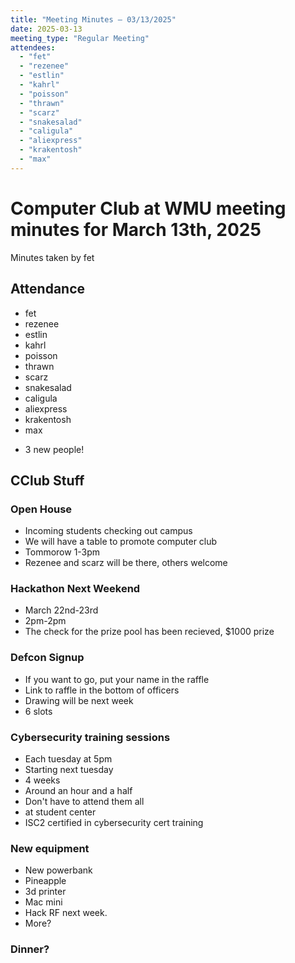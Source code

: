 ```yaml
---
title: "Meeting Minutes – 03/13/2025"
date: 2025-03-13
meeting_type: "Regular Meeting"
attendees:
  - "fet"
  - "rezenee"
  - "estlin"
  - "kahrl"
  - "poisson"
  - "thrawn"
  - "scarz"
  - "snakesalad"
  - "caligula"
  - "aliexpress"
  - "krakentosh"
  - "max"
---
```


# Computer Club at WMU meeting minutes for March 13th, 2025
Minutes taken by fet



## Attendance
* fet
* rezenee
* estlin
* kahrl
* poisson
* thrawn
* scarz
* snakesalad
* caligula
* aliexpress
* krakentosh
* max
+ 3 new people!

## CClub Stuff

### Open House
* Incoming students checking out campus
* We will have a table to promote computer club
* Tommorow 1-3pm
* Rezenee and scarz will be there, others welcome


### Hackathon Next Weekend
* March 22nd-23rd
* 2pm-2pm
* The check for the prize pool has been recieved, $1000 prize


### Defcon Signup
* If you want to go, put your name in the raffle
* Link to raffle in the bottom of officers
* Drawing will be next week
* 6 slots

### Cybersecurity training sessions
* Each tuesday at 5pm
* Starting next tuesday
* 4 weeks
* Around an hour and a half
* Don't have to attend them all
* at student center
* ISC2 certified in cybersecurity cert training


### New equipment
* New powerbank
* Pineapple
* 3d printer
* Mac mini
* Hack RF next week.
* More?

### Dinner?
